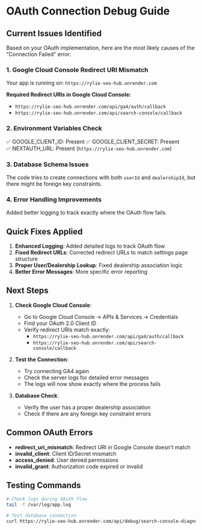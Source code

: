 # OAuth Connection Debug Guide

## Current Issues Identified

Based on your OAuth implementation, here are the most likely causes of the "Connection Failed" error:

### 1. Google Cloud Console Redirect URI Mismatch
Your app is running on: `https://rylie-seo-hub.onrender.com`

**Required Redirect URIs in Google Cloud Console:**
- `https://rylie-seo-hub.onrender.com/api/ga4/auth/callback`
- `https://rylie-seo-hub.onrender.com/api/search-console/callback`

### 2. Environment Variables Check
✅ GOOGLE_CLIENT_ID: Present
✅ GOOGLE_CLIENT_SECRET: Present  
✅ NEXTAUTH_URL: Present (`https://rylie-seo-hub.onrender.com`)

### 3. Database Schema Issues
The code tries to create connections with both `userId` and `dealershipId`, but there might be foreign key constraints.

### 4. Error Handling Improvements
Added better logging to track exactly where the OAuth flow fails.

## Quick Fixes Applied

1. **Enhanced Logging**: Added detailed logs to track OAuth flow
2. **Fixed Redirect URLs**: Corrected redirect URLs to match settings page structure
3. **Proper User/Dealership Lookup**: Fixed dealership association logic
4. **Better Error Messages**: More specific error reporting

## Next Steps

1. **Check Google Cloud Console**:
   - Go to Google Cloud Console → APIs & Services → Credentials
   - Find your OAuth 2.0 Client ID
   - Verify redirect URIs match exactly:
     - `https://rylie-seo-hub.onrender.com/api/ga4/auth/callback`
     - `https://rylie-seo-hub.onrender.com/api/search-console/callback`

2. **Test the Connection**:
   - Try connecting GA4 again
   - Check the server logs for detailed error messages
   - The logs will now show exactly where the process fails

3. **Database Check**:
   - Verify the user has a proper dealership association
   - Check if there are any foreign key constraint errors

## Common OAuth Errors

- **redirect_uri_mismatch**: Redirect URI in Google Console doesn't match
- **invalid_client**: Client ID/Secret mismatch
- **access_denied**: User denied permissions
- **invalid_grant**: Authorization code expired or invalid

## Testing Commands

```bash
# Check logs during OAuth flow
tail -f /var/log/app.log

# Test database connection
curl https://rylie-seo-hub.onrender.com/api/debug/search-console-diagnostic
```